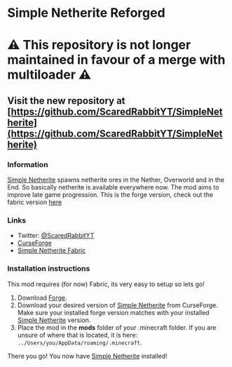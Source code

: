 # Simple Netherite Reforged

# ⚠️ This repository is not longer maintained in favour of a merge with multiloader ⚠️
## Visit the new repository at [https://github.com/ScaredRabbitYT/SimpleNetherite](https://github.com/ScaredRabbitYT/SimpleNetherite)


### Information
[Simple Netherite](https://www.curseforge.com/minecraft/mc-mods/simple-netherite-reforged) spawns netherite ores in the Nether, Overworld and in the End. So basically netherite is available everywhere now. The mod aims to improve late game progression. This is the forge version, check out the fabric version [here](https://github.com/ScaredRabbitYT/SimpleNetherite)

### Links
* Twitter: [@ScaredRabbitYT](https://twitter.com/ScaredRabbitYT)
* [CurseForge](https://www.curseforge.com/minecraft/mc-mods/simple-netherite-reforged)
* [Simple Netherite Fabric](https://github.com/ScaredRabbitYT/SimpleNetherite)

### Installation instructions
This mod requires (for now) Fabric, its very easy to setup so lets go!

1. Download [Forge](https://files.minecraftforge.net).
2. Download your desired version of [Simple Netherite](https://www.curseforge.com/minecraft/mc-mods/simple-netherite-reforged) from CurseForge. Make sure your installed forge version matches with your installed [Simple Netherite](https://www.curseforge.com/minecraft/mc-mods/simple-netheritereforged) version.
3. Place the mod in the **mods** folder of your .minecraft folder. If you are unsure of where that is located, it is here: `../Users/you/AppData/roaming/.minecraft`.  

There you go! You now have [Simple Netherite](https://www.curseforge.com/minecraft/mc-mods/simple-netherite-reforged) installed!



